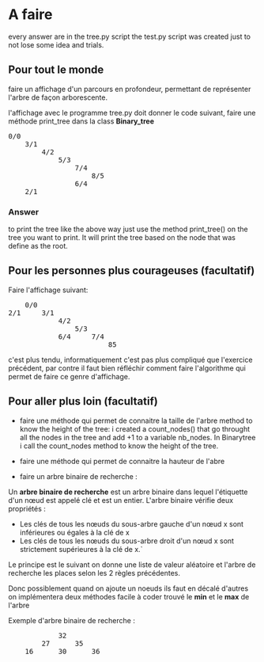 # A faire

every answer are in the tree.py script
the test.py script was created just to not lose some idea and trials. 


## Pour tout le monde
faire un affichage d'un parcours en profondeur, permettant de représenter
l'arbre de façon arborescente.

l'affichage avec le programme tree.py doit donner le code suivant,
faire une méthode print_tree dans la class **Binary_tree**
<pre>
0/0
	3/1
		4/2
			5/3
				7/4
					8/5
				6/4
	2/1
</pre>

### Answer 

to print the tree like the above way just use the method print_tree() on the 
tree you want to print. It will print the tree based on the node that was define
as the root. 

## Pour les personnes plus courageuses (facultatif)
Faire l'affichage suivant:
<pre>
    0/0
2/1     3/1
            4/2
                5/3
            6/4     7/4
                        85
</pre>
c'est plus tendu, informatiquement c'est pas plus compliqué que l'exercice 
précédent, par contre il faut bien réfléchir comment faire l'algorithme
qui permet de faire ce genre d'affichage.


## Pour aller plus loin (facultatif)
- faire une méthode qui permet de connaitre la taille de l'arbre
method to know the height of the tree: i created a count_nodes() that go throught all the
nodes in the tree and add +1 to a variable nb_nodes. 
In Binarytree i call the count_nodes method to know the height of the tree. 


- faire une méthode qui permet de connaitre la hauteur de l'abre
- faire un arbre binaire de recherche :

Un **arbre binaire de recherche** est un arbre binaire dans lequel l'étiquette d'un nœud est appelé clé et est un entier. L'arbre binaire vérifie deux propriétés :

- Les clés de tous les nœuds du sous-arbre gauche d'un nœud x sont inférieures ou égales à la clé de x
- Les clés de tous les nœuds du sous-arbre droit d'un nœud x sont strictement supérieures à la clé de x.`


Le principe est le suivant on donne une liste de valeur aléatoire et l'arbre
de recherche les places selon les 2 règles précédentes.

Donc possiblement quand on ajoute un noeuds ils faut en décalé d'autres
on implémentera deux méthodes facile à coder trouvé le **min** et le **max** de 
l'arbre

Exemple d'arbre binaire de recherche :
<pre>
            32
        27      35
    16      30      36
</pre>

